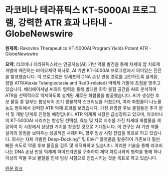 # 라코비나 테라퓨틱스 KT-5000AI 프로그램, 강력한 ATR 효과 나타내 - GlobeNewswire

**원제목:** Rakovina Therapeutics KT-5000AI Program Yields Potent ATR - GlobeNewswire

**요약:** 라코비나 테라퓨틱스社는 인공지능(AI) 기반 약물 발견을 통해 차세대 암 치료제 개발에 매진하는 바이오제약 회사로,  AI 기반 KT-5000AI 프로그램에서 의미있는 진전을 발표했습니다. 이 프로그램은 암세포의 DNA 손상 반응 경로를 교란하도록 설계된, 정밀 ATR(Ataxia Telangiectasia and Rad3-related) 억제제 개발에 초점을 맞추고 있습니다. 베리에이셔널 AI와의 협력을 통해 방대한 화학 물질 공간을 AI로 분석하여 ATR을 선택적으로 억제하도록 설계된 새로운 화합물을 발굴했습니다.  AI가 생성한 후보 물질 중 일부는 합성되어 초기 생물학적 스크리닝을 거쳤으며, 여러 화합물이 나노몰 농도 범위에서 강력한 ATR 억제 효과를 보였습니다. 가장 유망한 후보 물질들은 추가 분석 및 개발 단계로 진행될 예정입니다.  ATR 억제제 시장은 급성장하고 있으며, 라코비나의 KT-5000AI 시리즈는 향상된 선택성, 효능 및 치료 지수를 가진 차세대 화합물을 제공하여 이 시장에서 상당한 가치를 창출할 것으로 기대됩니다. 이 연구는 AI 기반 약물 설계의 장점을 보여주는 성공적인 사례이며, 향후 임상 시험 진입을 목표로 하고 있습니다. 회사는 자체 개발한 Deep-Docking™ 및 Enki™ 플랫폼을 활용하여 기존보다 훨씬 빠른 속도로 약물 후보 물질을 검토 및 최적화하고 있습니다.  이러한 기술을 통해 라코비나는 DNA 손상 반응 억제제 파이프라인을 구축하여  제약 파트너와의 협력을 통해 하나 이상의 약물 후보 물질을 인체 임상 시험으로 진입시키는 것을 목표로 하고 있습니다.

[원문 링크](https://www.globenewswire.com/news-release/2025/07/23/3120005/0/en/Rakovina-Therapeutics-KT-5000AI-Program-Yields-Potent-ATR-Inhibitor-Hits-in-Early-Screening.html)
